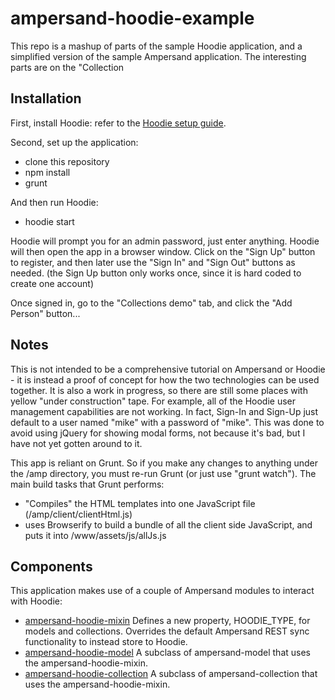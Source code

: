# ampersand-hoodie-example
This repo is a mashup of parts of the sample Hoodie application, and a simplified version of the sample Ampersand application.  The interesting parts are on the "Collection 

## Installation

First, install Hoodie: refer to the [Hoodie setup guide](http://hood.ie/intro/#get-started).

Second, set up the application:
* clone this repository
* npm install
* grunt

And then run Hoodie:
* hoodie start

Hoodie will prompt you for an admin password, just enter anything.
Hoodie will then open the app in a browser window.  Click on the "Sign Up" button to register, and then later use the "Sign In" and "Sign Out" buttons as needed.  (the Sign Up button only works once, since it is hard coded to create one account)

Once signed in, go to the "Collections demo" tab, and click the "Add Person" button...

## Notes
This is not intended to be a comprehensive tutorial on Ampersand or Hoodie - it is instead a proof of concept for how the two technologies can be used together.
It is also a work in progress, so there are still some places with yellow "under construction" tape.  For example, all of the Hoodie user management capabilities are not working.  In fact, Sign-In and Sign-Up just default to a user named "mike" with a password of "mike".  This was done to avoid using jQuery for showing modal forms, not because it's bad, but I have not yet gotten around to it.

This app is reliant on Grunt.  So if you make any changes to anything under the /amp directory, you must re-run Grunt (or just use "grunt watch").  The main build tasks that Grunt performs:  
* "Compiles" the HTML templates into one JavaScript file (/amp/client/clientHtml.js)
* uses Browserify to build a bundle of all the client side JavaScript, and puts it into /www/assets/js/allJs.js

## Components
This application makes use of a couple of Ampersand modules to interact with Hoodie:
* [ampersand-hoodie-mixin](https://github.com/mikehedman/ampersand-hoodie-mixin) Defines a new property, HOODIE_TYPE, for models and collections.  Overrides the default Ampersand REST sync functionality to instead store to Hoodie.
* [ampersand-hoodie-model](https://github.com/mikehedman/ampersand-hoodie-model) A subclass of ampersand-model that uses the ampersand-hoodie-mixin.
* [ampersand-hoodie-collection](https://github.com/mikehedman/ampersand-hoodie-collection) A subclass of ampersand-collection that uses the ampersand-hoodie-mixin.  